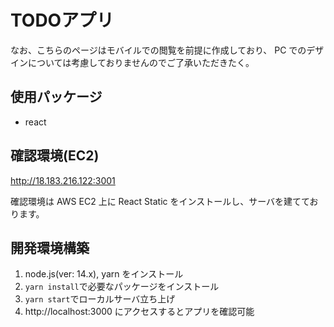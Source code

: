 # TODOアプリ

なお、こちらのページはモバイルでの閲覧を前提に作成しており、
PC でのデザインについては考慮しておりませんのでご了承いただきたく。

## 使用パッケージ

- react

## 確認環境(EC2)

http://18.183.216.122:3001

確認環境は AWS EC2 上に React Static をインストールし、サーバを建てております。

## 開発環境構築

1. node.js(ver: 14.x), yarn をインストール
2. `yarn install`で必要なパッケージをインストール
3. `yarn start`でローカルサーバ立ち上げ
4. http://localhost:3000 にアクセスするとアプリを確認可能
